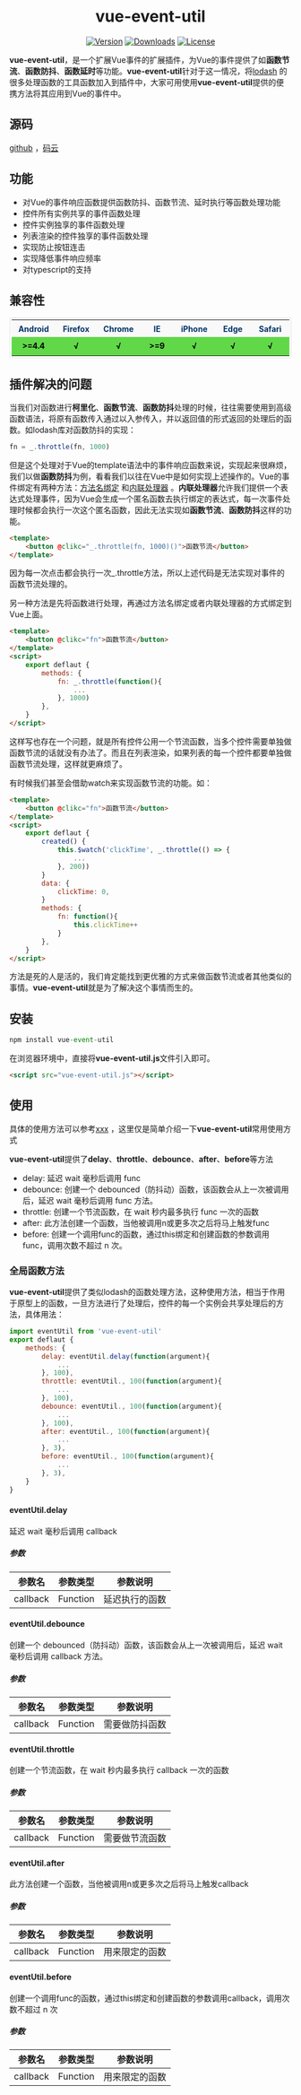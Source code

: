 <h1 align="center">vue-event-util</h1>
<p class="mydoc_api_npm-info" align="center">
            <a href="https://www.npmjs.com/package/vue-event-util"><img src="https://img.shields.io/npm/v/vue-event-util.svg" alt="Version"></a>
            <a href="https://www.npmjs.com/package/vue-event-util"><img src="https://img.shields.io/npm/dm/vue-event-util.svg" alt="Downloads"></a>
            <a href="https://www.npmjs.com/package/vue-event-util"><img src="https://img.shields.io/npm/l/vue-event-util.svg" alt="License"></a>
        </p>

**vue-event-util**，是一个扩展Vue事件的扩展插件，为Vue的事件提供了如**函数节流**、**函数防抖**、**函数延时**等功能。**vue-event-util**针对于这一情况，将[lodash](https://lodash.com/ "") 的很多处理函数的工具函数加入到插件中，大家可用使用**vue-event-util**提供的便携方法将其应用到Vue的事件中。

## 源码

[github](https://github.com/laden666666/vue-event-util "") ，[码云](https://gitee.com/laden666666/vue-event-util "") 


## 功能
*   对Vue的事件响应函数提供函数防抖、函数节流、延时执行等函数处理功能
*   控件所有实例共享的事件函数处理
*   控件实例独享的事件函数处理
*   列表渲染的控件独享的事件函数处理
*   实现防止按钮连击
*   实现降低事件响应频率
*   对typescript的支持

## 兼容性
<center>
    <table cellspacing="1" style="margin: 0 auto;font-size: 14px;background-color: #f9f9f9;color: #036;padding: 3px;border-radius: 4px;border: 1px solid rgba(220, 220, 220, .5);">
        <colgroup width="100" span="7" align="center"></colgroup>
        <tr style="height: 30px;">
            <th align="center">Android</td><th align="center">Firefox</td><th align="center">Chrome</td><th align="center">IE</td><th align="center">iPhone</td><th align="center">Edge</td><th align="center">Safari</td>
        </tr>
        <tr style="color: #000;line-height: 28px;font-weight: bold;">
            <td align="center" style="background-color: #60d848">>=4.4</td><td align="center" style="background-color: #60d848">√</td><td align="center" style="background-color: #60d848">√</td><td align="center" style="background-color: #60d848">>=9</td><td align="center" style="background-color: #60d848">√</td><td align="center" style="background-color: #60d848">√</td><td align="center" style="background-color: #60d848">√</td>
        </tr>
    </table>
</center>


## 插件解决的问题

当我们对函数进行**柯里化**、**函数节流**、**函数防抖**处理的时候，往往需要使用到高级函数语法，将原有函数传入通过以入参传入，并以返回值的形式返回的处理后的函数。如lodash库对函数防抖的实现：

```javascript
fn = _.throttle(fn, 1000)
```

但是这个处理对于Vue的template语法中的事件响应函数来说，实现起来很麻烦，我们以做**函数防抖**为例，看看我们以往在Vue中是如何实现上述操作的。Vue的事件绑定有两种方法：[方法名绑定](https://cn.vuejs.org/v2/guide/events.html#%E4%BA%8B%E4%BB%B6%E5%A4%84%E7%90%86%E6%96%B9%E6%B3%95 "") 和[内联处理器](https://cn.vuejs.org/v2/guide/events.html#%E5%86%85%E8%81%94%E5%A4%84%E7%90%86%E5%99%A8%E4%B8%AD%E7%9A%84%E6%96%B9%E6%B3%95 "") 。**内联处理器**允许我们提供一个表达式处理事件，因为Vue会生成一个匿名函数去执行绑定的表达式，每一次事件处理时候都会执行一次这个匿名函数，因此无法实现如**函数节流**、**函数防抖**这样的功能。

```html
<template>
    <button @clikc="_.throttle(fn, 1000)()">函数节流</button>
</template>
```

因为每一次点击都会执行一次_.throttle方法，所以上述代码是无法实现对事件的函数节流处理的。


另一种方法是先将函数进行处理，再通过方法名绑定或者内联处理器的方式绑定到Vue上面。

```html
<template>
    <button @clikc="fn">函数节流</button>
</template>
<script>
    export deflaut {
        methods: {
            fn: _.throttle(function(){
                ...
            }, 1000)
        },
    }
</script>
```

这样写也存在一个问题，就是所有控件公用一个节流函数，当多个控件需要单独做函数节流的话就没有办法了。而且在列表渲染，如果列表的每一个控件都要单独做函数节流处理，这样就更麻烦了。


有时候我们甚至会借助watch来实现函数节流的功能。如：

```html
<template>
    <button @clikc="fn">函数节流</button>
</template>
<script>
    export deflaut {
        created() {
            this.$watch('clickTime', _.throttle(() => {
                ...
            }, 200))
        }
        data: {
            clickTime: 0,
        }
        methods: {
            fn: function(){
                this.clickTime++
            }
        },
    }
</script>
```

方法是死的人是活的，我们肯定能找到更优雅的方式来做函数节流或者其他类似的事情。**vue-event-util**就是为了解决这个事情而生的。


## 安装
```javascript
npm install vue-event-util
```

在浏览器环境中，直接将**vue-event-util.js**文件引入即可。

```html
<script src="vue-event-util.js"></script>
```

## 使用

具体的使用方法可以参考[xxx]( "") ，这里仅是简单介绍一下**vue-event-util**常用使用方式


**vue-event-util**提供了**delay**、**throttle**、**debounce**、**after**、**before**等方法

*   delay: 延迟 wait 毫秒后调用 func
*   debounce: 创建一个 debounced（防抖动）函数，该函数会从上一次被调用后，延迟 wait 毫秒后调用 func 方法。
*   throttle: 创建一个节流函数，在 wait 秒内最多执行 func 一次的函数
*   after: 此方法创建一个函数，当他被调用n或更多次之后将马上触发func
*   before: 创建一个调用func的函数，通过this绑定和创建函数的参数调用func，调用次数不超过 n 次。
### 全局函数方法

**vue-event-util**提供了类似lodash的函数处理方法，这种使用方法，相当于作用于原型上的函数，一旦方法进行了处理后，控件的每一个实例会共享处理后的方法，具体用法：

```javascript
import eventUtil from 'vue-event-util'
export deflaut {
    methods: {
        delay: eventUtil.delay(function(argument){
            ...
        }, 100),
        throttle: eventUtil., 100(function(argument){
            ...
        }, 100),
        debounce: eventUtil., 100(function(argument){
            ...
        }, 100),
        after: eventUtil., 100(function(argument){
            ...
        }, 3),
        before: eventUtil., 100(function(argument){
            ...
        }, 3),
    }
}

```
#### eventUtil.delay

>
延迟 wait 毫秒后调用 callback


##### 参数
|参数名|参数类型|参数说明|
|-|-|-|
|callback|Function|延迟执行的函数||[wait]|number|延迟的时间，单位毫秒|




#### eventUtil.debounce

>
创建一个 debounced（防抖动）函数，该函数会从上一次被调用后，延迟 wait 毫秒后调用 callback 方法。


##### 参数
|参数名|参数类型|参数说明|
|-|-|-|
|callback|Function|需要做防抖函数||[wait]|number|延迟的时间，单位毫秒|




#### eventUtil.throttle

>
创建一个节流函数，在 wait 秒内最多执行 callback 一次的函数


##### 参数
|参数名|参数类型|参数说明|
|-|-|-|
|callback|Function|需要做节流函数||[wait]|number|节流时间，单位毫秒|




#### eventUtil.after

>
此方法创建一个函数，当他被调用n或更多次之后将马上触发callback


##### 参数
|参数名|参数类型|参数说明|
|-|-|-|
|callback|Function|用来限定的函数||[n]|number|方法应该在调用多少次后才执行|




#### eventUtil.before

>
创建一个调用func的函数，通过this绑定和创建函数的参数调用callback，调用次数不超过 n 次


##### 参数
|参数名|参数类型|参数说明|
|-|-|-|
|callback|Function|用来限定的函数||[n]|number|超过多少次不再调用callback|






